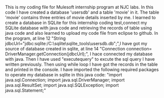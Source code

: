 This is my coding file for Mulesoft internship program at NJC labs.
In this code I have created a database 'usersdb' and a table 'movie' in it. The table 'movie' contains three entries of movie details inserted by me. I learned to create a database in SQLite for this internship coding test,connect my SQLite database with java code and retrieving the records of table using java code and also learned to upload my code file from eclipse to github. 
In the program,
at line 12 "String jdbcUrl="jdbc:sqlite:/C:\\sqlite\\sqlite_tools\\usersdb.db";",I have got my source of database created in sqlite,
at line 14 "Connection connection= DriverManager.getConnection(jdbcUrl);", I hace connected my database with java.
Then I have used "executequery" to excute the sql query I have written previously.
Then using while loop I have got the records in the table and printed in the console.
I have imported the following required packages to operate my database in sqlite in this java code:
"import java.sql.Connection;
import java.sql.DriverManager;
import java.sql.ResultSet;
import java.sql.SQLException;
import java.sql.Statement;"


